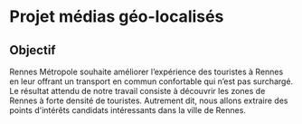 # Projet médias géo-localisés
## Objectif
Rennes Métropole souhaite améliorer l’expérience des touristes à Rennes en leur offrant un transport en commun confortable qui n’est pas surchargé. Le résultat attendu de notre travail consiste à découvrir les zones de Rennes à forte densité de touristes. Autrement dit, nous allons extraire des points d'intérêts candidats intéressants dans la ville de Rennes.
